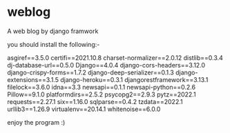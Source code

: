 # weblog
A web blog by django framwork

you should install the following:-

asgiref==3.5.0
certifi==2021.10.8
charset-normalizer==2.0.12
distlib==0.3.4
dj-database-url==0.5.0
Django==4.0.4
django-cors-headers==3.12.0
django-crispy-forms==1.7.2
django-deep-serializer==0.1.3
django-extensions==3.1.5
django-heroku==0.3.1
djangorestframework==3.13.1
filelock==3.6.0
idna==3.3
newsapi==0.1.1
newsapi-python==0.2.6
Pillow==9.1.0
platformdirs==2.5.2
psycopg2==2.9.3
pytz==2022.1
requests==2.27.1
six==1.16.0
sqlparse==0.4.2
tzdata==2022.1
urllib3==1.26.9
virtualenv==20.14.1
whitenoise==6.0.0

enjoy the program :)
